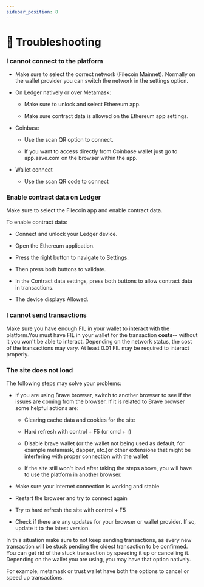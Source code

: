```yaml
---
sidebar_position: 8
---
```


# 📌 Troubleshooting


### I cannot connect to the platform
- Make sure to select the correct network (Filecoin Mainnet). Normally on the wallet provider you can switch the network in the settings option.

- On Ledger natively or over Metamask:

    + Make sure to unlock and select Ethereum app.

    + Make sure contract data is allowed on the Ethereum app settings.

- Coinbase

    + Use the scan QR option to connect.

  + If you want to access directly from Coinbase wallet just go to app.aave.com on the browser within the app.

- Wallet connect

    + Use the scan QR code to connect

### Enable contract data on Ledger
Make sure to select the Filecoin app and enable contract data.

To enable contract data:

- Connect and unlock your Ledger device.

- Open the Ethereum application.

- Press the right button to navigate to Settings.

- Then press both buttons to validate.

- In the Contract data settings, press both buttons to allow contract data in transactions.

- The device displays Allowed.

### I cannot send transactions
Make sure you have enough FIL in your wallet to interact with the platform.You must have FIL in your wallet for the transaction **costs**-- without it you won't be able to interact. Depending on the network status, the cost of the transactions may vary. At least 0.01 FIL may be required to interact properly.

### The site does not load
The following steps may solve your problems:

- If you are using Brave browser, switch to another browser to see if the issues are coming from the browser. If it is related to Brave browser some helpful actions are:

    + Clearing cache data and cookies for the site

    + Hard refresh with control + F5 (or cmd + r)

    + Disable brave wallet (or the wallet not being used as default, for example metamask, dapper, etc.)or other extensions that might be interfering with proper connection with the wallet

    + If the site still won't load after taking the steps above, you will have to use the platform in another browser.

- Make sure your internet connection is working and stable

- Restart the browser and try to connect again

- Try to hard refresh the site with control + F5

- Check if there are any updates for your browser or wallet provider. If so, update it to the latest version. 

In this situation make sure to not keep sending transactions, as every new transaction will be stuck pending the oldest transaction to be confirmed. You can get rid of the stuck transaction by speeding it up or cancelling it. Depending on the wallet you are using, you may have that option natively.

For example, metamask or trust wallet have both the options to cancel or speed up transactions.

